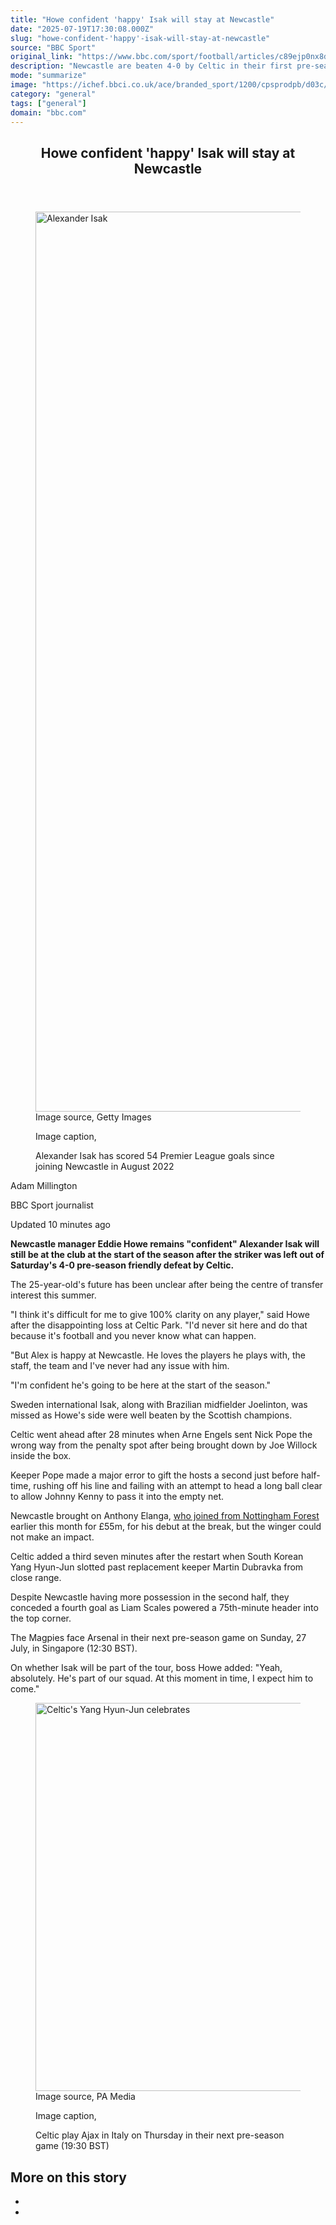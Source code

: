 ```yaml
---
title: "Howe confident 'happy' Isak will stay at Newcastle"
date: "2025-07-19T17:30:08.000Z"
slug: "howe-confident-'happy'-isak-will-stay-at-newcastle"
source: "BBC Sport"
original_link: "https://www.bbc.com/sport/football/articles/c89ejp0nx8do"
description: "Newcastle are beaten 4-0 by Celtic in their first pre-season fixture, with striker Alexander Isak left out of the Magpies squad."
mode: "summarize"
image: "https://ichef.bbci.co.uk/ace/branded_sport/1200/cpsprodpb/d03c/live/57375610-64c3-11f0-89ea-4d6f9851f623.jpg"
category: "general"
tags: ["general"]
domain: "bbc.com"
---
```

<div id="readability-page-1" class="page"><article id="urn-bbc-ares--article-c89ejp0nx8do"><header data-component="headline-block"><h2 id="main-heading" type="headline" tabindex="-1"><span role="text">Howe confident 'happy' Isak will stay at Newcastle</span></h2></header><div data-component="image-block"><figure><p><span><picture><source srcset="https://ichef.bbci.co.uk/ace/standard/240/cpsprodpb/f8bf/live/bd35c270-64c4-11f0-af20-030418be2ca5.jpg.webp 240w, https://ichef.bbci.co.uk/ace/standard/320/cpsprodpb/f8bf/live/bd35c270-64c4-11f0-af20-030418be2ca5.jpg.webp 320w, https://ichef.bbci.co.uk/ace/standard/480/cpsprodpb/f8bf/live/bd35c270-64c4-11f0-af20-030418be2ca5.jpg.webp 480w, https://ichef.bbci.co.uk/ace/standard/624/cpsprodpb/f8bf/live/bd35c270-64c4-11f0-af20-030418be2ca5.jpg.webp 624w, https://ichef.bbci.co.uk/ace/standard/800/cpsprodpb/f8bf/live/bd35c270-64c4-11f0-af20-030418be2ca5.jpg.webp 800w, https://ichef.bbci.co.uk/ace/standard/976/cpsprodpb/f8bf/live/bd35c270-64c4-11f0-af20-030418be2ca5.jpg.webp 976w" type="image/webp"><img alt="Alexander Isak" src="https://ichef.bbci.co.uk/ace/standard/2560/cpsprodpb/f8bf/live/bd35c270-64c4-11f0-af20-030418be2ca5.jpg" srcset="https://ichef.bbci.co.uk/ace/standard/240/cpsprodpb/f8bf/live/bd35c270-64c4-11f0-af20-030418be2ca5.jpg 240w, https://ichef.bbci.co.uk/ace/standard/320/cpsprodpb/f8bf/live/bd35c270-64c4-11f0-af20-030418be2ca5.jpg 320w, https://ichef.bbci.co.uk/ace/standard/480/cpsprodpb/f8bf/live/bd35c270-64c4-11f0-af20-030418be2ca5.jpg 480w, https://ichef.bbci.co.uk/ace/standard/624/cpsprodpb/f8bf/live/bd35c270-64c4-11f0-af20-030418be2ca5.jpg 624w, https://ichef.bbci.co.uk/ace/standard/800/cpsprodpb/f8bf/live/bd35c270-64c4-11f0-af20-030418be2ca5.jpg 800w, https://ichef.bbci.co.uk/ace/standard/976/cpsprodpb/f8bf/live/bd35c270-64c4-11f0-af20-030418be2ca5.jpg 976w" width="2560" height="1440.4266666666667"></picture></span><span role="text"><span>Image source, </span>Getty Images</span></p><figcaption><span>Image caption, </span><p>Alexander Isak has scored 54 Premier League goals since joining Newcastle in August 2022</p></figcaption></figure></div><div data-component="byline-block"><p>Adam Millington</p><p>BBC Sport journalist</p></div><div data-component="metadata-block"><p><span><span><time data-testid="timestamp" datetime="2025-07-19T17:30:08.606Z">Updated 10 minutes ago</time></span></span></p></div><div data-component="text-block"><p><b>Newcastle manager Eddie Howe remains "confident" Alexander Isak will still be at the club at the start of the season after the striker was left out of Saturday's 4-0 pre-season friendly defeat by Celtic.</b></p><p>The 25-year-old's future has been unclear after being the centre of transfer interest this summer.</p><p>"I think it's difficult for me to give 100% clarity on any player," said Howe after the disappointing loss at Celtic Park. "I'd never sit here and do that because it's football and you never know what can happen.</p><p>"But Alex is happy at Newcastle. He loves the players he plays with, the staff, the team and I've never had any issue with him.</p><p>"I'm confident he's going to be here at the start of the season."</p><p>Sweden international Isak, along with Brazilian midfielder Joelinton, was missed as Howe's side were well beaten by the Scottish champions.</p></div><div data-component="text-block"><p>Celtic went ahead after 28 minutes when Arne Engels sent Nick Pope the wrong way from the penalty spot after being brought down by Joe Willock inside the box.</p><p>Keeper Pope made a major error to gift the hosts a second just before half-time, rushing off his line and failing with an attempt to head a long ball clear to allow Johnny Kenny to pass it into the empty net.</p><p>Newcastle brought on Anthony Elanga, <a href="https://www.bbc.com/sport/football/articles/ce9x4p492ydo">who joined from Nottingham Forest</a> earlier this month for £55m, for his debut at the break, but the winger could not make an impact.</p><p>Celtic added a third seven minutes after the restart when South Korean Yang Hyun-Jun slotted past replacement keeper Martin Dubravka from close range.</p><p>Despite Newcastle having more possession in the second half, they conceded a fourth goal as Liam Scales powered a 75th-minute header into the top corner.</p><p>The Magpies face Arsenal in their next pre-season game on Sunday, 27 July, in Singapore (12:30 BST).</p><p>On whether Isak will be part of the tour, boss Howe added: "Yeah, absolutely. He's part of our squad. At this moment in time, I expect him to come."</p></div><div data-component="image-block"><figure><p><span><picture><source srcset="https://ichef.bbci.co.uk/ace/standard/240/cpsprodpb/9725/live/fddfc280-64ba-11f0-89ea-4d6f9851f623.jpg.webp 240w, https://ichef.bbci.co.uk/ace/standard/320/cpsprodpb/9725/live/fddfc280-64ba-11f0-89ea-4d6f9851f623.jpg.webp 320w, https://ichef.bbci.co.uk/ace/standard/480/cpsprodpb/9725/live/fddfc280-64ba-11f0-89ea-4d6f9851f623.jpg.webp 480w, https://ichef.bbci.co.uk/ace/standard/624/cpsprodpb/9725/live/fddfc280-64ba-11f0-89ea-4d6f9851f623.jpg.webp 624w, https://ichef.bbci.co.uk/ace/standard/800/cpsprodpb/9725/live/fddfc280-64ba-11f0-89ea-4d6f9851f623.jpg.webp 800w, https://ichef.bbci.co.uk/ace/standard/976/cpsprodpb/9725/live/fddfc280-64ba-11f0-89ea-4d6f9851f623.jpg.webp 976w" type="image/webp"><img alt="Celtic's Yang Hyun-Jun celebrates" loading="lazy" src="https://ichef.bbci.co.uk/ace/standard/1104/cpsprodpb/9725/live/fddfc280-64ba-11f0-89ea-4d6f9851f623.jpg" srcset="https://ichef.bbci.co.uk/ace/standard/240/cpsprodpb/9725/live/fddfc280-64ba-11f0-89ea-4d6f9851f623.jpg 240w, https://ichef.bbci.co.uk/ace/standard/320/cpsprodpb/9725/live/fddfc280-64ba-11f0-89ea-4d6f9851f623.jpg 320w, https://ichef.bbci.co.uk/ace/standard/480/cpsprodpb/9725/live/fddfc280-64ba-11f0-89ea-4d6f9851f623.jpg 480w, https://ichef.bbci.co.uk/ace/standard/624/cpsprodpb/9725/live/fddfc280-64ba-11f0-89ea-4d6f9851f623.jpg 624w, https://ichef.bbci.co.uk/ace/standard/800/cpsprodpb/9725/live/fddfc280-64ba-11f0-89ea-4d6f9851f623.jpg 800w, https://ichef.bbci.co.uk/ace/standard/976/cpsprodpb/9725/live/fddfc280-64ba-11f0-89ea-4d6f9851f623.jpg 976w" width="1104" height="621.0612244897959"></picture></span><span role="text"><span>Image source, </span>PA Media</span></p><figcaption><span>Image caption, </span><p>Celtic play Ajax in Italy on Thursday in their next pre-season game (19:30 BST)</p></figcaption></figure></div><section data-component="links-block"><p><h2 type="normal">More on this story</h2></p><ul role="list"><li></li><li></li></ul></section></article></div>